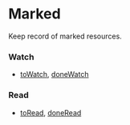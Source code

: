 Marked
======

Keep record of marked resources.

### Watch
- [toWatch](./file/toWatch.md), [doneWatch](./file/doneWatch.md)

### Read
- [toRead](./file/toRead.md), [doneRead](./file/doneRead.md)

